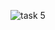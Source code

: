 ![task 5](https://user-images.githubusercontent.com/101510923/161327271-3b758c4d-62f4-442d-9587-c1dfde0c1075.PNG)
